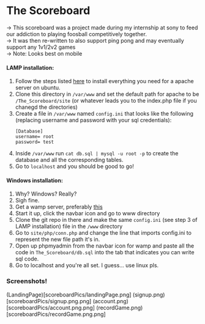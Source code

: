 # The Scoreboard

-> This scoreboard was a project made during my internship at sony to feed our addiction to playing foosball competitively together.  
-> It was then re-written to also support ping pong and may eventually support any 1v1/2v2 games   
-> Note: Looks best on mobile


#### LAMP installation:

1. Follow the steps listed [here](http://howtoubuntu.org/how-to-install-lamp-on-ubuntu) to install everything you need for a apache server on ubuntu.
2. Clone this directory in `/var/www` and set the default path for apache to be `/The_Scoreboard/site` (or whatever leads you to the index.php file if you chanegd the directories)
3. Create a file in `/var/www` named `config.ini` that looks like the following (replacing username and password with your sql credentials):   
    ```
    [Database]   
    username= root   
    password= test   
    ```
4. Inside `/var/www` run `cat db.sql | mysql -u root -p` to create the database and all the corresponding tables.
5. Go to `localhost` and you should be good to go!


#### Windows installation:
1. Why? Windows? Really?
2. Sigh fine.
3. Get a wamp server, preferably [this](http://www.filehorse.com/download-wampserver-32/)
4. Start it up, click the navbar icon and go to www directory
5. Clone the git repo in there and make the same `config.ini` (see step 3 of LAMP installation) file in the `/www` directory
6. Go to `site/php/conn.php` and change the line that imports config.ini to represent the new file path it's in.
7. Open up phpmyadmin from the navbar icon for wamp and paste all the code in `The_Scoreboard/db.sql` into the tab that indicates you can write sql code.
8. Go to localhost and you're all set. I guess... use linux pls.


### Screenshots!
(LandingPage)[scoreboardPics/landingPage.png]
(signup.png)[scoreboardPics/signup.png.png]
(account.png)[scoreboardPics/account.png.png]
(recordGame.png)[scoreboardPics/recordGame.png.png]
